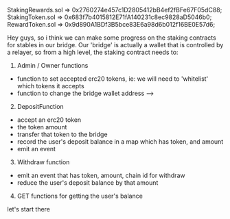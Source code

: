 StakingRewards.sol => 0x2760274e457c1D2805412bB4ef2fBFe67F05dC88;
StakingToken.sol => 0x683f7b4015812E71fA140231c8ec9828aD5046b0;
RewardToken.sol => 0x9d890A1BDf3B5bce83E6a98d6b012f16BE0E57d6;




Hey guys, so i think we can make some progress on the staking contracts for stables in our bridge. Our 'bridge' is actually a wallet that is controlled by a relayer, so from a high level, the staking contract needs to:

1. Admin / Owner functions
- function to set accepted erc20 tokens, ie: we will need to 'whitelist' which tokens it accepts
- function to change the bridge wallet address -->

2. DepositFunction
- accept an erc20 token
- the token amount
- transfer that token to the bridge
- record the user's deposit balance in a map which has token, and amount
- emit an event

3. Withdraw function
- emit an event that has token, amount, chain id for withdraw
- reduce the user's deposit balance by that amount

4. GET functions for getting the user's balance

let's start there